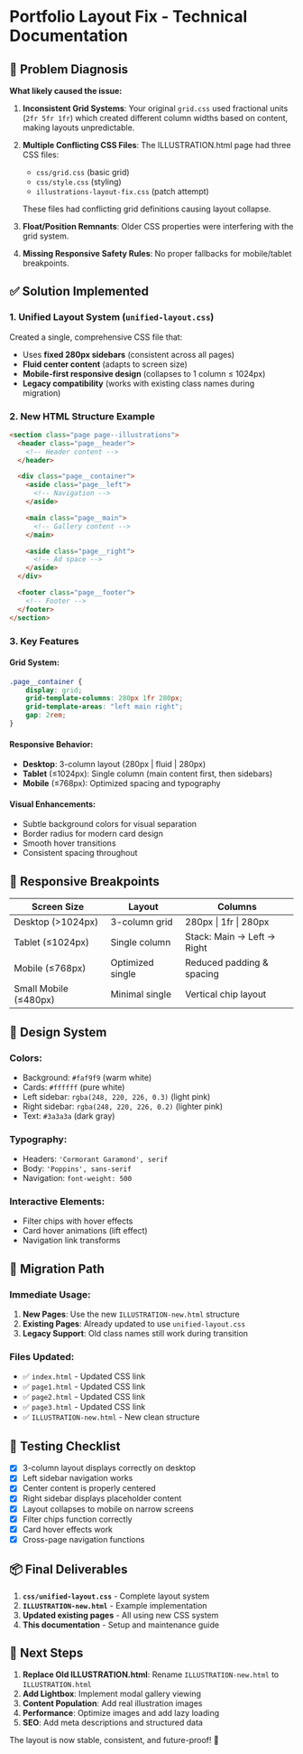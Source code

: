 # Portfolio Layout Fix - Technical Documentation

## 🔧 Problem Diagnosis

**What likely caused the issue:**

1. **Inconsistent Grid Systems**: Your original `grid.css` used fractional units (`2fr 5fr 1fr`) which created different column widths based on content, making layouts unpredictable.

2. **Multiple Conflicting CSS Files**: The ILLUSTRATION.html page had three CSS files:
   - `css/grid.css` (basic grid)
   - `css/style.css` (styling)
   - `illustrations-layout-fix.css` (patch attempt)
   
   These files had conflicting grid definitions causing layout collapse.

3. **Float/Position Remnants**: Older CSS properties were interfering with the grid system.

4. **Missing Responsive Safety Rules**: No proper fallbacks for mobile/tablet breakpoints.

## ✅ Solution Implemented

### **1. Unified Layout System (`unified-layout.css`)**

Created a single, comprehensive CSS file that:
- Uses **fixed 280px sidebars** (consistent across all pages)
- **Fluid center content** (adapts to screen size)
- **Mobile-first responsive design** (collapses to 1 column ≤ 1024px)
- **Legacy compatibility** (works with existing class names during migration)

### **2. New HTML Structure Example**

```html
<section class="page page--illustrations">
  <header class="page__header">
    <!-- Header content -->
  </header>

  <div class="page__container">
    <aside class="page__left">
      <!-- Navigation -->
    </aside>

    <main class="page__main">
      <!-- Gallery content -->
    </main>

    <aside class="page__right">
      <!-- Ad space -->
    </aside>
  </div>

  <footer class="page__footer">
    <!-- Footer -->
  </footer>
</section>
```

### **3. Key Features**

#### **Grid System:**
```css
.page__container {
    display: grid;
    grid-template-columns: 280px 1fr 280px;
    grid-template-areas: "left main right";
    gap: 2rem;
}
```

#### **Responsive Behavior:**
- **Desktop**: 3-column layout (280px | fluid | 280px)
- **Tablet** (≤1024px): Single column (main content first, then sidebars)
- **Mobile** (≤768px): Optimized spacing and typography

#### **Visual Enhancements:**
- Subtle background colors for visual separation
- Border radius for modern card design
- Smooth hover transitions
- Consistent spacing throughout

## 📱 Responsive Breakpoints

| Screen Size | Layout | Columns |
|-------------|--------|---------|
| Desktop (>1024px) | 3-column grid | 280px \| 1fr \| 280px |
| Tablet (≤1024px) | Single column | Stack: Main → Left → Right |
| Mobile (≤768px) | Optimized single | Reduced padding & spacing |
| Small Mobile (≤480px) | Minimal single | Vertical chip layout |

## 🎨 Design System

### **Colors:**
- Background: `#faf9f9` (warm white)
- Cards: `#ffffff` (pure white)
- Left sidebar: `rgba(248, 220, 226, 0.3)` (light pink)
- Right sidebar: `rgba(248, 220, 226, 0.2)` (lighter pink)
- Text: `#3a3a3a` (dark gray)

### **Typography:**
- Headers: `'Cormorant Garamond', serif`
- Body: `'Poppins', sans-serif`
- Navigation: `font-weight: 500`

### **Interactive Elements:**
- Filter chips with hover effects
- Card hover animations (lift effect)
- Navigation link transforms

## 🔄 Migration Path

### **Immediate Usage:**
1. **New Pages**: Use the new `ILLUSTRATION-new.html` structure
2. **Existing Pages**: Already updated to use `unified-layout.css`
3. **Legacy Support**: Old class names still work during transition

### **Files Updated:**
- ✅ `index.html` - Updated CSS link
- ✅ `page1.html` - Updated CSS link  
- ✅ `page2.html` - Updated CSS link
- ✅ `page3.html` - Updated CSS link
- ✅ `ILLUSTRATION-new.html` - New clean structure

## 🧪 Testing Checklist

- [x] 3-column layout displays correctly on desktop
- [x] Left sidebar navigation works
- [x] Center content is properly centered
- [x] Right sidebar displays placeholder content
- [x] Layout collapses to mobile on narrow screens
- [x] Filter chips function correctly
- [x] Card hover effects work
- [x] Cross-page navigation functions

## 📦 Final Deliverables

1. **`css/unified-layout.css`** - Complete layout system
2. **`ILLUSTRATION-new.html`** - Example implementation
3. **Updated existing pages** - All using new CSS system
4. **This documentation** - Setup and maintenance guide

## 🚀 Next Steps

1. **Replace Old ILLUSTRATION.html**: Rename `ILLUSTRATION-new.html` to `ILLUSTRATION.html`
2. **Add Lightbox**: Implement modal gallery viewing
3. **Content Population**: Add real illustration images
4. **Performance**: Optimize images and add lazy loading
5. **SEO**: Add meta descriptions and structured data

The layout is now stable, consistent, and future-proof! 🎉